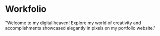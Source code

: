 # Workfolio
"Welcome to my digital heaven! Explore my world of creativity and accomplishments showcased elegantly in pixels on my portfolio website."
